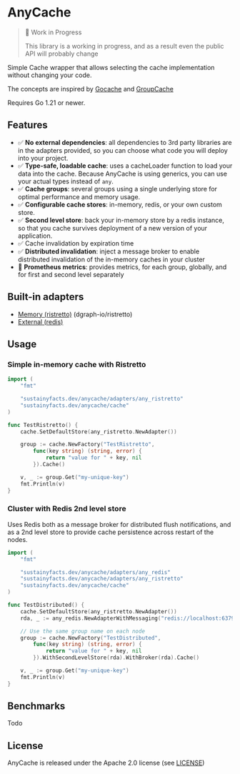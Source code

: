 # AnyCache 

> 🚧 Work in Progress
> 
> This library is a working in progress, and as a result even the public API will probably change

Simple Cache wrapper that allows selecting the cache implementation without changing your code.

The concepts are inspired by [Gocache](https://github.com/eko/gocache) and [GroupCache](https://github.com/golang/groupcache)

Requires Go 1.21 or newer.

## Features

* ✅ __No external dependencies__: all dependencies to 3rd party libraries are in the adapters provided, so you can choose what code you will deploy into your project.
* ✅ __Type-safe, loadable cache__: uses a cacheLoader function to load your data into the cache. Because AnyCache is using generics, you can use your actual types instead of `any`.
* ✅ __Cache groups__: several groups using a single underlying store for optimal performance and memory usage.
* ✅ __Configurable cache stores__: in-memory, redis, or your own custom store.
* ✅ __Second level store__: back your in-memory store by a redis instance, so that you cache survives deployment of a new version of your application.
* ✅ Cache invalidation by expiration time
* ✅ __Distributed invalidation__: inject a message broker to enable distributed invalidation of the in-memory caches in your cluster
* 🚧 __Prometheus metrics__: provides metrics, for each group, globally, and for first and second level separately


## Built-in adapters

* [Memory (ristretto)](adapters/any_ristretto/README.md) (dgraph-io/ristretto)
* [External (redis)](adapters/any_redis/README.md)

## Usage

### Simple in-memory cache with Ristretto

```go
import (
	"fmt"

	"sustainyfacts.dev/anycache/adapters/any_ristretto"
	"sustainyfacts.dev/anycache/cache"
)

func TestRistretto() {
	cache.SetDefaultStore(any_ristretto.NewAdapter())

	group := cache.NewFactory("TestRistretto",
		func(key string) (string, error) {
			return "value for " + key, nil
		}).Cache()

	v, _ := group.Get("my-unique-key")
	fmt.Println(v)
}
```

### Cluster with Redis 2nd level store

Uses Redis both as a message broker for distributed flush notifications, and as a 2nd level
store to provide cache persistence across restart of the nodes.

```go
import (
	"fmt"

	"sustainyfacts.dev/anycache/adapters/any_redis"
	"sustainyfacts.dev/anycache/adapters/any_ristretto"
	"sustainyfacts.dev/anycache/cache"
)

func TestDistributed() {
	cache.SetDefaultStore(any_ristretto.NewAdapter())
	rda, _ := any_redis.NewAdapterWithMessaging("redis://localhost:6379/0?protocol=3", "cache.flush.topic")

	// Use the same group name on each node
	group := cache.NewFactory("TestDistributed",
		func(key string) (string, error) {
			return "value for " + key, nil
		}).WithSecondLevelStore(rda).WithBroker(rda).Cache()

	v, _ := group.Get("my-unique-key")
	fmt.Println(v)
}
```


## Benchmarks

Todo

## License

AnyCache is released under the Apache 2.0 license (see [LICENSE](LICENSE))